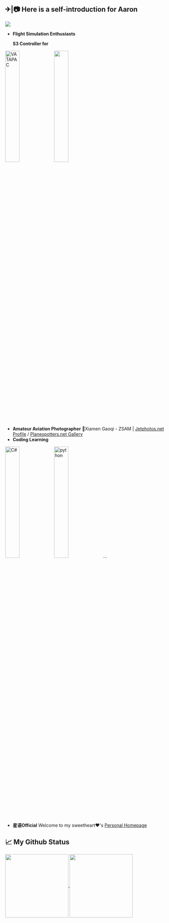 ✈|📷 Here is a self-introduction for Aaron
-----

<div>
  <img src="https://github.com/AaronZSAM101/AaronZSAM101/assets/60245950/da141f4f-3375-4cf2-a1b8-de2eb713d8c7” alt="XMU" /> 

</div>

- **Flight Simulation Enthusiasts**

  **S3 Controller for**
<div>
  <img src="https://github.com/AaronZSAM101/AaronZSAM101/assets/60245950/82280d0a-f84c-4fbb-9000-0dc6bd97a12c" alt="VATAPAC" width=30% />
  <img src="https://github.com/AaronZSAM101/AaronZSAM101/assets/60245950/85dc782d-44bf-416b-b969-b28fdb555615 alt="VATPRC" width=30%" />
</div>

- **Amateur Aviation Photographer** 📍Xiamen Gaoqi - ZSAM | [Jetphotos.net Profile](https://www.jetphotos.com/photographer/130228) / [Planespotters.net Gallery](https://www.planespotters.net/photos/gallery/Aaron_Mengqiu_Liu)
- **Coding Learning**
<div>
  <img src="https://github.com/AaronZSAM101/AaronZSAM101/assets/60245950/b01df7c3-4a9f-4977-83d1-2cd5b158218a" alt="C#" width=30% />
  <img src="https://github.com/AaronZSAM101/AaronZSAM101/assets/60245950/2fec83ae-804b-438c-9937-40b9d6f6e5b6" alt="python" width=30% />
  ...
</div>

- **星语Official** Welcome to my sweetheart❤'s [Personal Homepage](https://simonlily.github.io/)

📈 My Github Status
-----
<a href="https://github.com/anuraghazra/github-readme-stats">
  <img height=200 align="center" src="https://github-readme-stats.vercel.app/api?username=AaronZSAM101" />
</a>
<a href="https://github.com/anuraghazra/convoychat">
  <img height=200 align="center" src="https://github-readme-stats.vercel.app/api/top-langs?username=AaronZSAM101&layout=compact&langs_count=8&card_width=320" />
</a>
